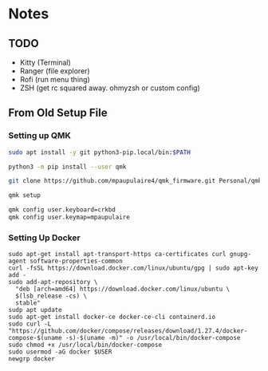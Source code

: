 # Notes
## TODO
- Kitty (Terminal)
- Ranger (file explorer)
- Rofi (run menu thing)
- ZSH (get rc squared away. ohmyzsh or custom config)

## From Old Setup File
### Setting up QMK
```zsh
sudo apt install -y git python3-pip.local/bin:$PATH

python3 -m pip install --user qmk

git clone https://github.com/mpaupulaire4/qmk_firmware.git Personal/qmk_firmware

qmk setup

qmk config user.keyboard=crkbd
qmk config user.keymap=mpaupulaire
```
### Setting Up Docker
```
sudo apt-get install apt-transport-https ca-certificates curl gnupg-agent software-properties-common
curl -fsSL https://download.docker.com/linux/ubuntu/gpg | sudo apt-key add -
sudo add-apt-repository \
  "deb [arch=amd64] https://download.docker.com/linux/ubuntu \
  $(lsb_release -cs) \
  stable"
sudp apt update
sudo apt-get install docker-ce docker-ce-cli containerd.io
sudo curl -L "https://github.com/docker/compose/releases/download/1.27.4/docker-compose-$(uname -s)-$(uname -m)" -o /usr/local/bin/docker-compose
sudo chmod +x /usr/local/bin/docker-compose
sudo usermod -aG docker $USER
newgrp docker
```
